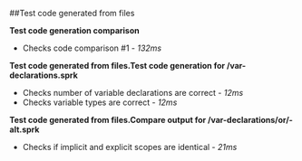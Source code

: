 ##Test code generated from files

**Test code generation comparison**
- Checks code comparison #1 - *132ms* 


**Test code generated from files.Test code generation for /var-declarations.sprk**
- Checks number of variable declarations are correct - *12ms* 
- Checks variable types are correct - *12ms* 


**Test code generated from files.Compare output for /var-declarations/or/-alt.sprk**
- Checks if implicit and explicit scopes are identical - *21ms* 


